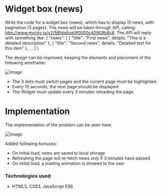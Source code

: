 # Widget box (news)

Write the code for a widget box (news), which has to display 15 news, with pagination (3 pages). The news will be taken through API, calling: http://www.mocky.io/v2/58fda6ce0f0000c40908b8c8. 
The API will reply with something like: 
{
    "news": [
        { "title": "First news", details: "This is a detailed description" },
        { "title": "Second news", details: "Detailed text for this item" },
        ...
    ]
}

The design can be improved, keeping the elements and placement of the following wireframe:

![image](https://user-images.githubusercontent.com/42377363/166248268-1eabd0e6-29fd-4646-8e21-b91e9ea76b5a.png)

- The 3 dots must switch pages and the current page must be highlighted.
- Every 15 seconds, the next page should be displayed.
- The Widget must update every 3 minutes reloading the page.

# Implementation

The implementation of the problem can be seen here.

![image](https://user-images.githubusercontent.com/42377363/166306646-63bdb322-12d6-4ff1-aa8c-f68569793d85.png)

Added following bonuses:

- On initial load, news are saved to local storage
- Refreshing the page will re-fetch news only if 3 minutes have passed
- On initial load, a loading animation is showed to the user

### Technologies used

- HTML5, CSS3, JavaScript ES6

